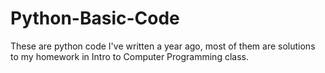 # Python-Basic-Code
These are python code I've written a year ago, most of them are solutions to my homework in Intro to Computer Programming class.
